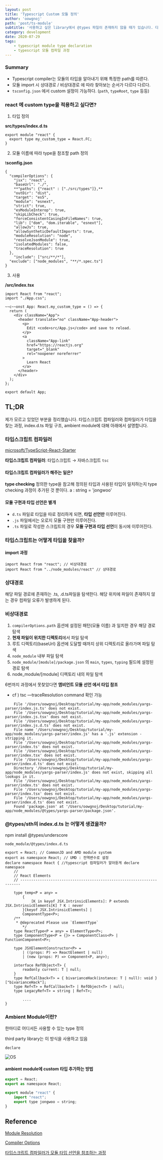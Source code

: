 ```yaml
---
layout: post
title: 'Typescript Custom 모듈 정의'
author: 'oowgnoj'
path: 'post/ts-module'
subtitle: '사용하고 싶은 library에서 @types 파일이 존재하지 않을 때가 있습니다. 다른 라이브러리를 찾아보기 전에 직접 만들어보면 어떨까요? @types 지원이 되지 않아도 간단히 custom type을 정의하는 법을 정리했습니다.'
category: development
date: 2020-07-29
tags:
    - typescript module type declaration
    - typescript 모듈 컴파일 과정
---
```


### Summary

-   Typescript compiler는 모듈의 타입을 알아내기 위해 특정한 path를 따른다.
-   모듈 import 시 상대경로 / 비상대경로 에 따라 찾아보는 순서가 다르다 다르다.
-   `tsconfig.json` 에서 custom 설정이 가능하다. (`path`, `typeRoot`, `type` 등등)

### react 에 custom type을 적용하고 싶다면?

1. 타입 정의

**src/types/index.d.ts**

```
export module "react" {
  export type my_custom_type = React.FC;
}
```

2. 모듈 이름에 따라 type을 참조할 path 정의

t**sconfig.json**

```
{
  "compilerOptions": {
    "jsx": "react",
    "baseUrl": "./",
    **"paths": {"react" : ["./src/types"]},**
    "outDir": "dist",
    "target": "es5",
    "module": "esnext",
    "strict": true,
    "esModuleInterop": true,
    "skipLibCheck": true,
    "forceConsistentCasingInFileNames": true,
    "lib": ["dom", "dom.iterable", "esnext"],
    "allowJs": true,
    "allowSyntheticDefaultImports": true,
    "moduleResolution": "node",
    "resolveJsonModule": true,
    "isolatedModules": false,
    "traceResolution": true
  },
	"include": ["src/**/*"],
  "exclude": ["node_modules", "**/*.spec.ts"]
}
```

3. 사용

**/src/index.tsx**

```
import React from "react";
import "./App.css";

~~c~~onst App: React.my_custom_type = () => {
  return (
    <div className="App">
      <header translate="no" className="App-header">
        <p>
          Edit <code>src/App.js</code> and save to reload.
        </p>
        <a
          className="App-link"
          href="https://reactjs.org"
          target="_blank"
          rel="noopener noreferrer"
        >
          Learn React
        </a>
      </header>
    </div>
  );
};

export default App;
```

## TL;DR

제가 모르고 있었던 부분을 정리했습니다. 타입스크립트 컴파일러와 컴파일러가 타입을 찾는 과정, index.d.ts 파일 구조, ambient module에 대해 아래에서 설명합니다.

### 타입스크립트 컴파일러

[microsoft/TypeScript-React-Starter](https://github.com/microsoft/TypeScript-React-Starter.git)

**타입스크립트 컴파일러**: 타입스크립트 → 자바스크립트 `tsc`

#### **타입스크립트 컴파일러가 해주는 일은?**

**type checking**
정의한 type을 참고해 정의된 타입과 사용된 타입이 일치하는지 type checking 과정이 추가된 것 뿐이다.
a : string = 'jongwoo'

#### **모듈 구현과 타입 선언은 별개**

-   `d.ts` 파일로 타입을 따로 정리하게 되면, **타입 선언만** 이루어진다.
-   `.js` 파일에서는 오로지 모듈 구현만 이루어진다.
-   `.ts` 파일로 작성한 스크립트의 경우 **모듈 구현과 타입 선언**이 동시에 이루어진다.

### 타입스크립트는 어떻게 타입을 찾을까?

#### import 과정

```
import React from "react"; // 비상대경로
import React from "../node_modules/react" // 상대경로
```

### 상대경로

해당 파일 경로에 존재하는 .ts, .d.ts파일을 탐색한다. 해당 위치에 파일이 존재하지 않는 경우 컴파일 오류가 발생하게 된다.

### 비상대경로

1. `compilerOptions.path` 옵션에 설정된 패턴(모듈 이름) 과 일치한 경우 해당 경로 탐색
2. **현재 파일이 위치한 디렉토리**에서 파일 탐색
3. 루트 디렉토리(baseUrl) 옵션에 도달할 때까지 상위 디렉토리로 올라가며 파일 탐색
4. `node_module` 내부 파일 탐색
5. `node_module/[module]/package.json` 의 `main`, `types`, `typing` 필드에 설정된 경로 탐색
6. node_module/[module] 디렉토리 내의 파일 탐색

6번까지 과정에서 못찾았다면 **앰비언트 모듈 선언 에서 타입 참조**

-   cf ) tsc —traceResolution command 확인 가능

```
    File '/Users/oowgnoj/Desktop/tutorial/my-app/node_modules/yargs-parser/index.js.ts' does not exist.
    File '/Users/oowgnoj/Desktop/tutorial/my-app/node_modules/yargs-parser/index.js.tsx' does not exist.
    File '/Users/oowgnoj/Desktop/tutorial/my-app/node_modules/yargs-parser/index.js.d.ts' does not exist.
    File name '/Users/oowgnoj/Desktop/tutorial/my-app/node_modules/yargs-parser/index.js' has a '.js' extension - stripping it.
    File '/Users/oowgnoj/Desktop/tutorial/my-app/node_modules/yargs-parser/index.ts' does not exist.
    File '/Users/oowgnoj/Desktop/tutorial/my-app/node_modules/yargs-parser/index.tsx' does not exist.
    File '/Users/oowgnoj/Desktop/tutorial/my-app/node_modules/yargs-parser/index.d.ts' does not exist.
    Directory '/Users/oowgnoj/Desktop/tutorial/my-app/node_modules/yargs-parser/index.js' does not exist, skipping all lookups in it.
    File '/Users/oowgnoj/Desktop/tutorial/my-app/node_modules/yargs-parser/index.ts' does not exist.
    File '/Users/oowgnoj/Desktop/tutorial/my-app/node_modules/yargs-parser/index.tsx' does not exist.
    File '/Users/oowgnoj/Desktop/tutorial/my-app/node_modules/yargs-parser/index.d.ts' does not exist.
    Found 'package.json' at '/Users/oowgnoj/Desktop/tutorial/my-app/node_modules/@types/yargs-parser/package.json'.
```

### @types/sth의 index.d.ts 는 어떻게 생겼을까?

npm install @types/underscore

`node_module/@types/index.d.ts`

```
export = React; // CommonJD and AMD module system
export as namespace React; // UMD : 전역변수로 설정
declare namespace React { //typescript 컴파일러가 알아듣게 declare namespace
    //
    // React Elements
    // ----------------------------------------------------------------------

    type temp<P = any> =
        {
            [K in keyof JSX.IntrinsicElements]: P extends JSX.IntrinsicElements[K] ? K : never
        }[keyof JSX.IntrinsicElements] |
        ComponentType<P>;
    /**
     * @deprecated Please use `ElementType`
        */
    type ReactType<P = any> = ElementType<P>;
    type ComponentType<P = {}> = ComponentClass<P> | FunctionComponent<P>;

    type JSXElementConstructor<P> =
        | ((props: P) => ReactElement | null)
        | (new (props: P) => Component<P, any>);

    interface RefObject<T> {
        readonly current: T | null;
    }
    type RefCallback<T> = { bivarianceHack(instance: T | null): void }["bivarianceHack"];
    type Ref<T> = RefCallback<T> | RefObject<T> | null;
    type LegacyRef<T> = string | Ref<T>;

        ....
}

```

### Ambient Module이란?

한마디로 어디서든 사용할 수 있는 type 정의

third party library는 이 방식을 사용하고 있음

`declare`

![OS](./../images/in-post/ambient_module.png)

#### ambient module에 custom 타입 추가하는 방법

```jsx
export = React;
export as namespace React;

export module "react" {
    import "react";
    export type jongwoo = string;
}

```

## Reference

[Module Resolution](https://www.typescriptlang.org/docs/handbook/module-resolution.html)

[Compiler Options](https://www.typescriptlang.org/docs/handbook/compiler-options.html)

[타입스크립트 컴파일러가 모듈 타입 선언을 참조하는 과정](https://medium.com/naver-fe-platform/%ED%83%80%EC%9E%85%EC%8A%A4%ED%81%AC%EB%A6%BD%ED%8A%B8-%EC%BB%B4%ED%8C%8C%EC%9D%BC%EB%9F%AC%EA%B0%80-%EB%AA%A8%EB%93%88-%ED%83%80%EC%9E%85-%EC%84%A0%EC%96%B8%EC%9D%84-%EC%B0%B8%EC%A1%B0%ED%95%98%EB%8A%94-%EA%B3%BC%EC%A0%95-5bfc55a88bb6)
